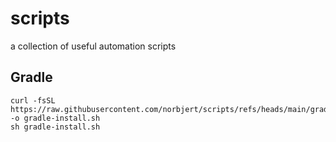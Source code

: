 # scripts
a collection of useful automation scripts

## Gradle
```
curl -fsSL https://raw.githubusercontent.com/norbjert/scripts/refs/heads/main/gradle.sh -o gradle-install.sh
sh gradle-install.sh
```
